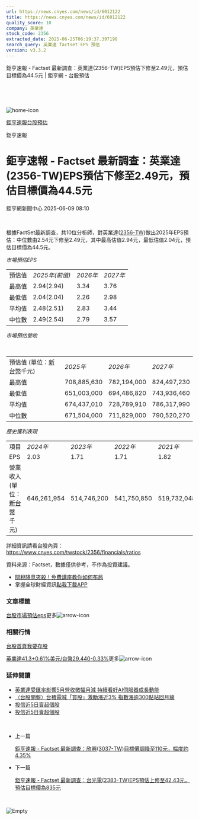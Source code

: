 ```yaml
---
url: https://news.cnyes.com/news/id/6012122
title: https://news.cnyes.com/news/id/6012122
quality_score: 10
company: 英業達
stock_code: 2356
extracted_date: 2025-06-25T06:19:37.397198
search_query: 英業達 factset EPS 預估
version: v3.3.2
---
```


鉅亨速報 - Factset 最新調查：英業達(2356-TW)EPS預估下修至2.49元，預估目標價為44.5元 | 鉅亨網 - 台股預估

‌

‌

![home-icon](/assets/icons/breadCrumb/symbol-icon-home.svg)

[鉅亨速報](/news/cat/anue_live)[台股預估](/news/cat/tw_forecast)

鉅亨速報

# 鉅亨速報 - Factset 最新調查：英業達(2356-TW)EPS預估下修至2.49元，預估目標價為44.5元

鉅亨網新聞中心 2025-06-09 08:10

‌

根據FactSet最新調查，共10位分析師，對英業達([2356-TW](https://www.cnyes.com/twstock/2356))做出2025年EPS預估：中位數由2.54元下修至2.49元，其中最高估值2.94元，最低估值2.04元，預估目標價為44.5元。

*市場預估EPS*

|  |  |  |  |
| --- | --- | --- | --- |
| 預估值 | *2025年(前值)* | *2026年* | *2027年* |
| 最高值 | 2.94(2.94) | 3.34 | 3.76 |
| 最低值 | 2.04(2.04) | 2.26 | 2.98 |
| 平均值 | 2.48(2.51) | 2.83 | 3.44 |
| 中位數 | 2.49(2.54) | 2.79 | 3.57 |

*市場預估營收*

‌

|  |  |  |  |
| --- | --- | --- | --- |
| 預估值 (單位：[新台幣](https://invest.cnyes.com/forex/detail/usdtwd)千元) | *2025年* | *2026年* | *2027年* |
| 最高值 | 708,885,630 | 782,194,000 | 824,497,230 |
| 最低值 | 651,003,000 | 694,486,820 | 743,936,460 |
| 平均值 | 674,437,010 | 728,789,910 | 786,317,990 |
| 中位數 | 671,504,000 | 711,829,000 | 790,520,270 |

*歷史獲利表現*

|  |  |  |  |  |
| --- | --- | --- | --- | --- |
| 項目 | *2024年* | *2023年* | *2022年* | *2021年* |
| EPS | 2.03 | 1.71 | 1.71 | 1.82 |
| 營業收入 (單位：[新台幣](https://invest.cnyes.com/forex/detail/usdtwd)千元) | 646,261,954 | 514,746,200 | 541,750,850 | 519,732,048 |

詳細資訊請看台股內頁：  
<https://www.cnyes.com/twstock/2356/financials/ratios>

資料來源：Factset，數據僅供參考，不作為投資建議。

* [關稅降息夾殺！免費講座教你如何布局](https://www.rsc.com.tw/Cnyes_RSC/SeminarBooking2025InvestmentOutlook.aspx?utm_source=anue&utm_medium=usstocks_end)
* 掌握全球財經資訊[點我下載APP](http://www.cnyes.com/app/?utm_source=mweb&utm_medium=HamMenuBanner&utm_campaign=fixed&utm_content=entr)

### 文章標籤

[台股](https://news.cnyes.com/tag/台股 "台股")[市場預估](https://news.cnyes.com/tag/市場預估 "市場預估")[eps](https://news.cnyes.com/tag/eps "eps")更多![arrow-icon](/assets/icons/arrows/arrow-down.svg)

### 相關行情

[台股首頁](https://www.cnyes.com/twstock)[我要存股](https://supr.link/8OHaU)

[英業達41.3+0.61%](https://www.cnyes.com/twstock/2356)[美元/台幣29.440-0.33%](https://invest.cnyes.com/forex/detail/USDTWD)更多![arrow-icon](/assets/icons/arrows/arrow-down.svg)

### 延伸閱讀

* [英業達受匯率影響5月營收微幅月減 持續看好AI伺服器成長動能](/news/id/6010365)
* [〈台股開盤〉台積電喊「買股」激勵漲近3% 指數漲逾300點站回月線](/news/id/6006095)
* [投信近5日賣超個股](/news/id/6005952)
* [投信近5日賣超個股](/news/id/6004242)

‌

* 上一篇

  [鉅亨速報 - Factset 最新調查：欣興(3037-TW)目標價調降至110元，幅度約4.35%](/news/id/6012753)
* 下一篇

  [鉅亨速報 - Factset 最新調查：台光電(2383-TW)EPS預估上修至42.43元，預估目標價為835元](/news/id/6011277)

‌

![Empty](/assets/icons/skeleton/empty-image.svg)

‌